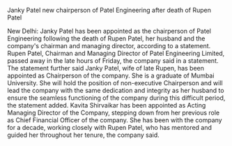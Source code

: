 Janky Patel new chairperson of Patel Engineering after death of Rupen Patel

New Delhi: Janky Patel has been appointed as the chairperson of Patel Engineering following the death of Rupen Patel, her husband and the company's chairman and managing director, according to a statement. Rupen Patel, Chairman and Managing Director of Patel Engineering Limited, passed away in the late hours of Friday, the company said in a statement. The statement further said Janky Patel, wife of late Rupen, has been appointed as Chairperson of the company. She is a graduate of Mumbai University. She will hold the position of non-executive Chairperson and will lead the company with the same dedication and integrity as her husband to ensure the seamless functioning of the company during this difficult period, the statement added. Kavita Shirvaikar has been appointed as Acting Managing Director of the Company, stepping down from her previous role as Chief Financial Officer of the company. She has been with the company for a decade, working closely with Rupen Patel, who has mentored and guided her throughout her tenure, the company said.